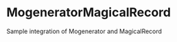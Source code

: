 MogeneratorMagicalRecord
========================

Sample integration of Mogenerator and MagicalRecord
